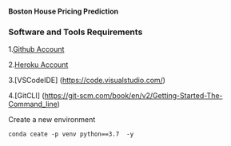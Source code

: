 #### Boston House Pricing Prediction

### Software and Tools Requirements

1.[Github Account](https://github.com)

2.[Heroku Account](https://heroku.com)

3.[VSCodeIDE] (https://code.visualstudio.com/)

4.[GitCLI] (https://git-scm.com/book/en/v2/Getting-Started-The-Command_line)


Create a new environment

```
conda ceate -p venv python==3.7  -y

```